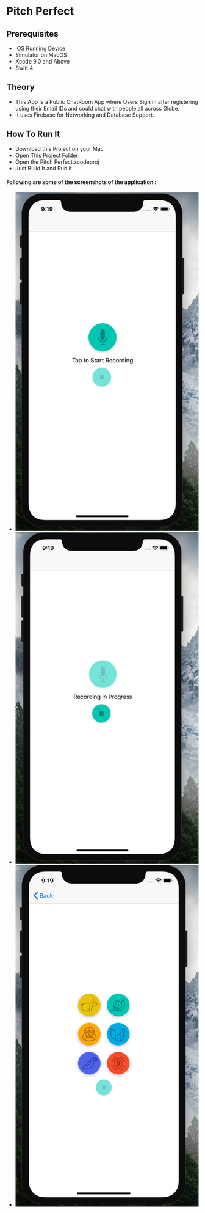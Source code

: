 # Pitch Perfect

## Prerequisites
- IOS Running Device
- Simulator on MacOS
- Xcode 9.0 and Above
- Swift 4

## Theory
- This App is a Public ChatRoom App where Users Sign in after registering using their Email IDs and could chat with people all across Globe.
- It uses Firebase for Networking and Database Support.

## How To Run It
- Download this Project on your Mac
- Open This Project Folder
- Open the Pitch Perfect.xcodeproj
- Just Build It and Run it

#### Following are some of the screenshots of the application : 
- ![alt text](Images/1.png)
- ![alt text](Images/2.png)
- ![alt text](Images/3.png)


